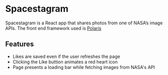 # Spacestagram

Spacestagram is a React app that shares photos from one of NASA’s image APIs. The front end framework used is [Polaris](https://polaris.shopify.com/)

## Features

* Likes are saved even if the user refreshes the page
* Clicking the Like buttion animates a red heart icon
* Page presents a loading bar while fetching images from NASA's API